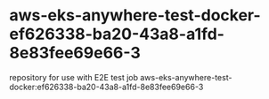 # aws-eks-anywhere-test-docker-ef626338-ba20-43a8-a1fd-8e83fee69e66-3
repository for use with E2E test job aws-eks-anywhere-test-docker:ef626338-ba20-43a8-a1fd-8e83fee69e66-3
